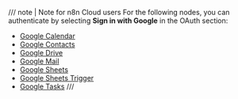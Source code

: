 /// note | Note for n8n Cloud users
For the following nodes, you can authenticate by selecting **Sign in with Google** in the OAuth section: 

* [Google Calendar](/integrations/builtin/app-nodes/n8n-nodes-base.googlecalendar/index.md)
* [Google Contacts](/integrations/builtin/app-nodes/n8n-nodes-base.googlecontacts.md)
* [Google Drive](/integrations/builtin/app-nodes/n8n-nodes-base.googledrive/index.md)
* [Google Mail](/integrations/builtin/app-nodes/n8n-nodes-base.gmail/index.md)
* [Google Sheets](/integrations/builtin/app-nodes/n8n-nodes-base.googlesheets/index.md)
* [Google Sheets Trigger](/integrations/builtin/trigger-nodes/n8n-nodes-base.googlesheetstrigger/index.md)
* [Google Tasks](/integrations/builtin/app-nodes/n8n-nodes-base.googletasks.md)
///

